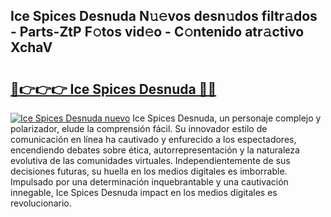 ## Ice Spices Desnuda N𝚞𝚎vos desn𝚞dos filtr𝚊dos - Parts-ZtP F𝚘tos vid𝚎o - C𝚘ntenido atr𝚊ctivo XchaV

# <h2><a href="http://mb4s2x.tromn.icu/?c=Ice+Spices+Desnuda">🔗👉👉👉 Ice Spices Desnuda 🔗🔗</a></h2>

[![Ice Spices Desnuda nuevo](https://i.imgur.com/pEAQMta.gif)](http://mb4s2x.tromn.icu/?c=Ice+Spices+Desnuda)
Ice Spices Desnuda, un personaje complejo y polarizador, elude la comprensión fácil. Su innovador estilo de comunicación en línea ha cautivado y enfurecido a los espectadores, encendiendo debates sobre ética, autorrepresentación y la naturaleza evolutiva de las comunidades virtuales. Independientemente de sus decisiones futuras, su huella en los medios digitales es imborrable. Impulsado por una determinación inquebrantable y una cautivación innegable, Ice Spices Desnuda impact en los medios digitales es revolucionario.
